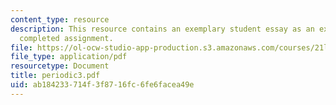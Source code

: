 ```yaml
---
content_type: resource
description: This resource contains an exemplary student essay as an example of a
  completed assignment.
file: https://ol-ocw-studio-app-production.s3.amazonaws.com/courses/21l-325-small-wonders-staying-alive-spring-2007/ab184233714f3f8716fc6fe6facea49e_periodic3.pdf
file_type: application/pdf
resourcetype: Document
title: periodic3.pdf
uid: ab184233-714f-3f87-16fc-6fe6facea49e
---
```

